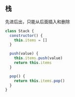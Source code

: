 ## 栈
先进后出，只能从后面插入和删除

```js
class Stack {
  constructor() {
    this.items = []
  }

  push(value) {
    this.items.push(value)
    return this.items
  }

  pop() {
    return this.items.pop()
  }
}
```